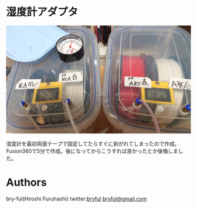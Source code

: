# 湿度計アダプタ

![湿度計アダプタ](湿度計アダプタ.jpg)

湿度計を最初両面テープで固定してたらすぐに剥がれてしまったので作成。<br>
Fusion360で5分で作成。後になってからこうすれば良かったとか後悔しました。<br>


# Authors

bry-ful(Hiroshi Furuhashi)
twitter:[bryful](https://twitter.com/bryful)
bryful@gmail.com


